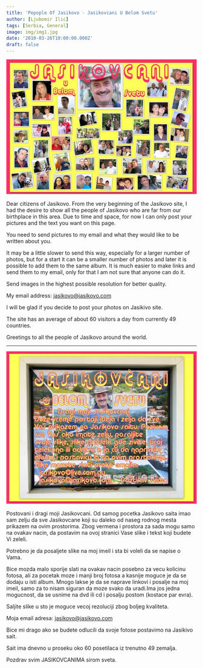 ```yaml
---
title: 'Pepople Of Jasikovo - Jasikovcani U Belom Svetu'
author: [Ljubomir Ilic]
tags: [Serbia, General]
image: img/img1.jpg
date: '2010-03-26T10:00:00.000Z'
draft: false
---
```


![img](img/img1.jpg)

Dear citizens of Jasikovo. From the very beginning of the Jasikovo site, I had the desire to show all the people of Jasikovo who are far from our birthplace in this area. Due to time and space, for now I can only post your pictures and the text you want on this page.

You need to send pictures to my email and what they would like to be written about you.

It may be a little slower to send this way, especially for a larger number of photos, but for a start it can be a smaller number of photos and later it is possible to add them to the same album. It is much easier to make links and send them to my email, only for that I am not sure that anyone can do it.

Send images in the highest possible resolution for better quality.

My email address: jasikovo@jasikovo.com

I will be glad if you decide to post your photos on Jasikivo site.

The site has an average of about 60 visitors a day from currently 49 countries.

Greetings to all the people of Jasikovo around the world.

--------

![img](img/img2.jpg)

Postovani i dragi moji Jasikovcani. Od samog pocetka Jasikovo saita imao sam zelju da sve Jasikovcane koji su daleko od naseg rodnog mesta prikazem na ovim prostorima. Zbog vermena i prostora za sada mogu samo na ovakav nacin, da postavim na ovoj stranici Vase slike i tekst koji budete Vi zeleli.

Potrebno je da posaljete slike na moj imeil i sta bi voleli da se napise o Vama.

Bice mozda malo sporije slati na ovakav nacin posebno za vecu kolicinu fotosa, ali za pocetak moze i manji broj fotosa a kasnije moguce je da se dodaju u isti album. Mnogo lakse je da se naprave linkovi i posalje na moj imeil, samo za to nisam siguran da moze svako da uradi.Ima jos jedna mogucnost, da se usnime na dvd ili cd i posalju postom (kostace par evra).

Saljite slike u sto je moguce vecoj rezoluciji zbog boljeg kvaliteta.

Moja email adresa:  jasikovo@jasikovo.com

Bice mi drago ako se budete odlucili da svoje fotose postavimo na Jasikivo sait.

Sait ima dnevno u proseku oko 60 posetilaca iz trenutno 49 zemalja.

Pozdrav svim JASIKOVCANIMA sirom sveta.

